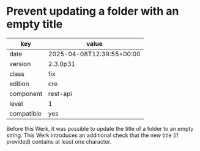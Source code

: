 [//]: # (werk v2)
# Prevent updating a folder with an empty title

key        | value
---------- | ---
date       | 2025-04-08T12:39:55+00:00
version    | 2.3.0p31
class      | fix
edition    | cre
component  | rest-api
level      | 1
compatible | yes


Before this Werk, it was possible to update the title of a folder to an
empty string. This Werk introduces an additional check that the new
title (if provided) contains at least one character.


